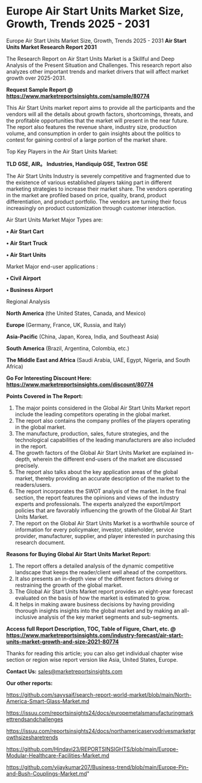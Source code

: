 # Europe Air Start Units Market Size, Growth, Trends 2025 - 2031
 Europe Air Start Units Market Size, Growth, Trends 2025 - 2031
<strong>Air Start Units Market Research Report 2031</strong>

The Research Report on Air Start Units Market is a Skillful and Deep Analysis of the Present Situation and Challenges. This research report also analyzes other important trends and market drivers that will affect market growth over 2025-2031.

<strong>Request Sample Report @ <a href=https://www.marketreportsinsights.com/sample/80774>https://www.marketreportsinsights.com/sample/80774</a></strong>

This Air Start Units market report aims to provide all the participants and the vendors will all the details about growth factors, shortcomings, threats, and the profitable opportunities that the market will present in the near future. The report also features the revenue share, industry size, production volume, and consumption in order to gain insights about the politics to contest for gaining control of a large portion of the market share.

Top Key Players in the Air Start Units Market:

<strong>TLD GSE, AIR。 Industries, Handiquip GSE, Textron GSE</strong>

The Air Start Units Industry is severely competitive and fragmented due to the existence of various established players taking part in different marketing strategies to increase their market share. The vendors operating in the market are profiled based on price, quality, brand, product differentiation, and product portfolio. The vendors are turning their focus increasingly on product customization through customer interaction.

Air Start Units Market Major Types are:

<strong>• Air Start Cart

• Air Start Truck

• Air Start Units</strong>

Market Major end-user applications :

<strong>• Civil Airport

• Business Airport</strong>

Regional Analysis

</u><strong><b>North America</b></strong> (the United States, Canada, and Mexico)

<strong><b>Europe </b></strong>(Germany, France, UK, Russia, and Italy)

<strong><b>Asia-Pacific</b></strong> (China, Japan, Korea, India, and Southeast Asia)

<strong><b>South America</b></strong> (Brazil, Argentina, Colombia, etc.)

<strong><b>The Middle East and Africa</b></strong> (Saudi Arabia, UAE, Egypt, Nigeria, and South Africa)

<strong>Go For Interesting Discount Here: <a href=https://www.marketreportsinsights.com/discount/80774>https://www.marketreportsinsights.com/discount/80774</a></strong>

<strong>Points Covered in The Report:</strong>
<ol>
  <li>The major points considered in the Global Air Start Units Market report include the leading competitors operating in the global market.</li>
  <li>The report also contains the company profiles of the players operating in the global market.</li>
  <li>The manufacture, production, sales, future strategies, and the technological capabilities of the leading manufacturers are also included in the report.</li>
  <li>The growth factors of the Global Air Start Units Market are explained in-depth, wherein the different end-users of the market are discussed precisely.</li>
  <li>The report also talks about the key application areas of the global market, thereby providing an accurate description of the market to the readers/users.</li>
  <li>The report incorporates the SWOT analysis of the market. In the final section, the report features the opinions and views of the industry experts and professionals. The experts analyzed the export/import policies that are favorably influencing the growth of the Global Air Start Units Market.</li>
  <li>The report on the Global Air Start Units Market is a worthwhile source of information for every policymaker, investor, stakeholder, service provider, manufacturer, supplier, and player interested in purchasing this research document.</li>
</ol>
<strong>Reasons for Buying Global Air Start Units Market Report:</strong>

<ol>
  <li>The report offers a detailed analysis of the dynamic competitive landscape that keeps the reader/client well ahead of the competitors.</li>
  <li>It also presents an in-depth view of the different factors driving or restraining the growth of the global market.</li>
  <li>The Global Air Start Units Market report provides an eight-year forecast evaluated on the basis of how the market is estimated to grow.</li>
  <li>It helps in making aware business decisions by having providing thorough insights insights into the global market and by making an all-inclusive analysis of the key market segments and sub-segments.</li>
</ol>
<strong>Access full Report Description, TOC, Table of Figure, Chart, etc. @ <a href=https://www.marketreportsinsights.com/industry-forecast/air-start-units-market-growth-and-size-2021-80774>https://www.marketreportsinsights.com/industry-forecast/air-start-units-market-growth-and-size-2021-80774</a></strong>


Thanks for reading this article; you can also get individual chapter wise section or region wise report version like Asia, United States, Europe.

<strong>Contact Us:</strong>
sales@marketreportsinsights.com

<strong>Our other reports:</strong>

<a href=https://github.com/sayysaif/search-report-world-market/blob/main/North-America-Smart-Glass-Market.md>https://github.com/sayysaif/search-report-world-market/blob/main/North-America-Smart-Glass-Market.md</a>

<a href=https://issuu.com/reportsinsights24/docs/europemetalsmanufacturingmarkettrendsandchallenges>https://issuu.com/reportsinsights24/docs/europemetalsmanufacturingmarkettrendsandchallenges</a>

<a href=https://issuu.com/reportsinsights24/docs/northamericaservodrivesmarketgrowthsizesharetrends>https://issuu.com/reportsinsights24/docs/northamericaservodrivesmarketgrowthsizesharetrends</a>

<a href=https://github.com/Hindavi23/REPORTSINSIGHTS/blob/main/Europe-Modular-Healthcare-Facilities-Market.md>https://github.com/Hindavi23/REPORTSINSIGHTS/blob/main/Europe-Modular-Healthcare-Facilities-Market.md</a>

<a href=https://github.com/vijaykumar207/Business-trend/blob/main/Europe-Pin-and-Bush-Couplings-Market.md>https://github.com/vijaykumar207/Business-trend/blob/main/Europe-Pin-and-Bush-Couplings-Market.md</a>"
